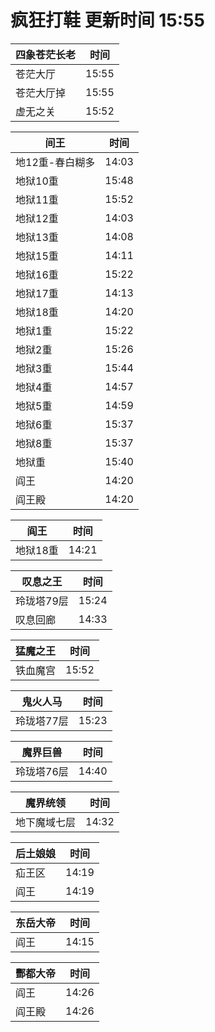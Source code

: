# 疯狂打鞋 更新时间 15:55

| 四象苍茫长老   | 时间    |
|--------|-------|
| 苍茫大厅 | 15:55 |
| 苍茫大厅掉 | 15:55 |
| 虚无之关 | 15:52 |

| 间王   | 时间    |
|--------|-------|
| 地12重-春白糊多 | 14:03 |
| 地狱10重 | 15:48 |
| 地狱11重 | 15:52 |
| 地狱12重 | 14:03 |
| 地狱13重 | 14:08 |
| 地狱15重 | 14:11 |
| 地狱16重 | 15:22 |
| 地狱17重 | 14:13 |
| 地狱18重 | 14:20 |
| 地狱1重 | 15:22 |
| 地狱2重 | 15:26 |
| 地狱3重 | 15:44 |
| 地狱4重 | 14:57 |
| 地狱5重 | 14:59 |
| 地狱6重 | 15:37 |
| 地狱8重 | 15:37 |
| 地狱重 | 15:40 |
| 阎王 | 14:20 |
| 阎王殿 | 14:20 |

| 阎王   | 时间    |
|--------|-------|
| 地狱18重 | 14:21 |

| 叹息之王   | 时间    |
|--------|-------|
| 玲珑塔79层 | 15:24 |
| 叹息回廊 | 14:33 |

| 猛魔之王   | 时间    |
|--------|-------|
| 铁血魔宫 | 15:52 |

| 鬼火人马   | 时间    |
|--------|-------|
| 玲珑塔77层 | 15:23 |

| 魔界巨兽   | 时间    |
|--------|-------|
| 玲珑塔76层 | 14:40 |

| 魔界统领   | 时间    |
|--------|-------|
| 地下魔域七层 | 14:32 |

| 后土娘娘   | 时间    |
|--------|-------|
| 疝王区 | 14:19 |
| 阎王 | 14:19 |

| 东岳大帝   | 时间    |
|--------|-------|
| 阎王 | 14:15 |

| 酆都大帝   | 时间    |
|--------|-------|
| 阎王 | 14:26 |
| 阎王殿 | 14:26 |